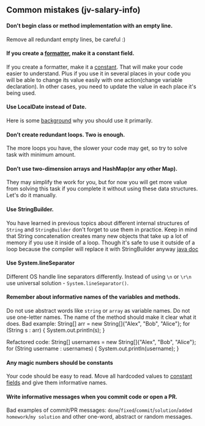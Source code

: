 ## Common mistakes (jv-salary-info)

#### Don't begin class or method implementation with an empty line.  
Remove all redundant empty lines, be careful :)
#### If you create a [formatter](https://docs.oracle.com/javase/tutorial/datetime/iso/format.html), make it a constant field.
If you create a formatter, make it a [constant](https://mate-academy.github.io/style-guides/java/java.html#s5.2.4-constant-names).
That will make your code easier to understand. Plus if you use it in several places in your code 
you will be able to change its value easily with one action(change variable declaration). In other cases, you need to update the value in each place it's being used.
#### Use LocalDate instead of Date.
Here is some [background](https://www.baeldung.com/migrating-to-java-8-date-time-api) why you should use it primarily.
#### Don’t create redundant loops. Two is enough.
The more loops you have, the slower your code may get, so try to solve task with minimum amount.
#### Don’t use two-dimension arrays and HashMap(or any other Map).
They may simplify the work for you, but for now you will get more value from solving this task if 
you complete it without using these data structures. Let's do it manually.
#### Use StringBuilder.
You have learned in previous topics about different internal structures of `String` and `StringBuilder` 
don't forget to use them in practice. Keep in mind that String concatenation creates many new objects 
that take up a lot of memory if you use it inside of a loop. Though it's safe to use it outside of a loop 
because the compiler will replace it with StringBuilder anyway  [java doc](https://docs.oracle.com/javase/7/docs/api/java/lang/String.html)
#### Use System.lineSeparator
Different OS handle line separators differently. Instead of using `\n` or `\r\n` 
use universal solution - `System.lineSeparator()`.
#### Remember about informative names of the variables and methods.
Do not use abstract words like `string` or `array` as variable names. Do not use one-letter names. The name of the method should make it clear what it does.
Bad example:
    String[] arr = new String[]{"Alex", "Bob", "Alice"};
    for (String s : arr) {
        System.out.println(s);
    }
    
Refactored code:
    String[] usernames = new String[]{"Alex", "Bob", "Alice"};
    for (String username : usernames) {
        System.out.println(username);
    }

#### Any magic numbers should be constants
Your code should be easy to read. Move all hardcoded values
to [constant fields](https://mate-academy.github.io/style-guides/java/java.html#s5.2.4-constant-names) and give them informative names.
#### Write informative messages when you commit code or open a PR.
Bad examples of commit/PR messages: `done`/`fixed`/`commit`/`solution`/`added homework`/`my solution` and other one-word, abstract or random messages.
